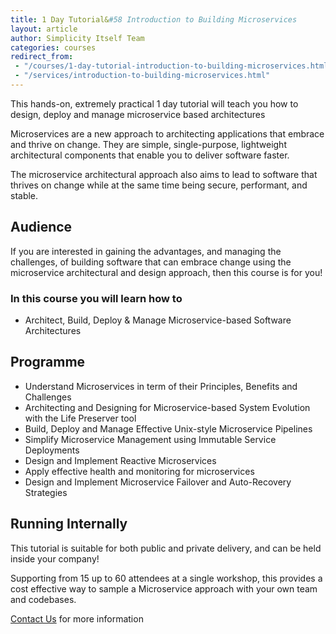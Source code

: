 ```yaml
---
title: 1 Day Tutorial&#58 Introduction to Building Microservices
layout: article
author: Simplicity Itself Team
categories: courses
redirect_from:
 - "/courses/1-day-tutorial-introduction-to-building-microservices.html"
 - "/services/introduction-to-building-microservices.html"
---
```

This hands-on, extremely practical 1 day tutorial will teach you how to design, deploy and manage microservice based architectures

Microservices are a new approach to architecting applications that embrace and thrive on change. They are simple, single-purpose, lightweight architectural components that enable you to deliver software faster.

The microservice architectural approach also aims to lead to software that thrives on change while at the same time being secure, performant, and stable.
<h2>Audience</h2>
If you are interested in gaining the advantages, and managing the challenges, of building software that can embrace change using the microservice architectural and design approach, then this course is for you!
<h3>In this course you will learn how to</h3>
<ul>
	<li>Architect, Build, Deploy &amp; Manage Microservice-based Software Architectures</li>
</ul>
<h2>Programme</h2>

<ul>
	<li>Understand Microservices in term of their Principles, Benefits and Challenges</li>
	<li>Architecting and Designing for Microservice-based System Evolution with the Life Preserver tool</li>
	<li>Build, Deploy and Manage Effective Unix-style Microservice Pipelines</li>
	<li>Simplify Microservice Management using Immutable Service Deployments</li>
	<li>Design and Implement Reactive Microservices</li>
	<li>Apply effective health and monitoring for microservices</li>
	<li>Design and Implement Microservice Failover and Auto-Recovery Strategies</li>
</ul>
<h2>Running Internally</h2>
This tutorial is suitable for both public and private delivery, and can be held inside your company!

Supporting from 15 up to 60 attendees at a single workshop, this provides a cost effective way to sample a Microservice approach with your own team and codebases.

<a title="Contact Us" href="/#contact">Contact Us</a> for more information
